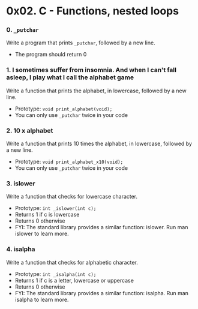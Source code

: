 # 0x02. C - Functions, nested loops

### 0. `_putchar`
Write a program that prints `_putchar`, followed by a new line.

  - The program should return 0

### 1. I sometimes suffer from insomnia. And when I can't fall asleep, I play what I call the alphabet game
Write a function that prints the alphabet, in lowercase, followed by a new line.

  - Prototype: `void print_alphabet(void);`
  - You can only use `_putchar` twice in your code

### 2. 10 x alphabet
Write a function that prints 10 times the alphabet, in lowercase, followed by a new line.

  - Prototype: `void print_alphabet_x10(void);`
  - You can only use `_putchar` twice in your code

### 3. islower
Write a function that checks for lowercase character.

  - Prototype: `int _islower(int c);`
  - Returns 1 if c is lowercase
  - Returns 0 otherwise
  - FYI: The standard library provides a similar function: islower. Run man islower to learn more.

### 4. isalpha
Write a function that checks for alphabetic character.

  - Prototype: `int _isalpha(int c);`
  - Returns 1 if c is a letter, lowercase or uppercase
  - Returns 0 otherwise
  - FYI: The standard library provides a similar function: isalpha. Run man isalpha to learn more.


